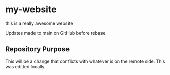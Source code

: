 # my-website

this is a really awesome website

Updates made to main on GitHub before rebase

## Repository Purpose

This will be a change that conflicts
with whatever is on the remote side.
This was editted locally.